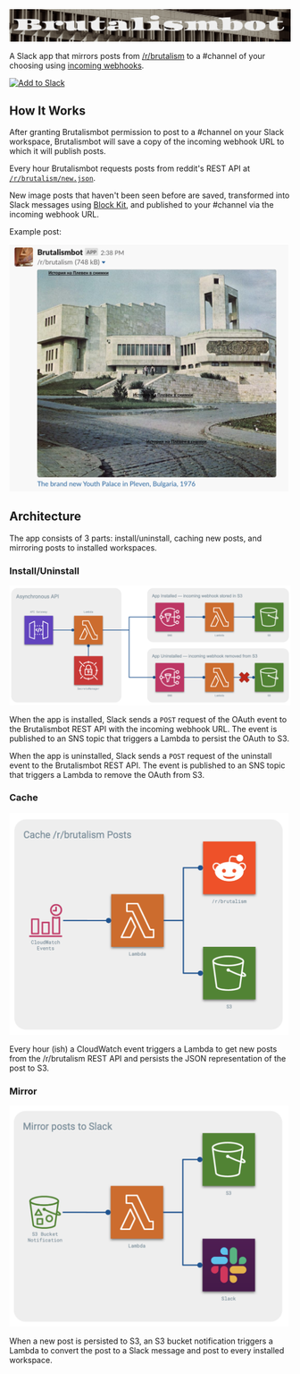 <img alt="brutalismbot" src="./docs/banner.png"/>

A Slack app that mirrors posts from
[/r/brutalism](https://www.reddit.com/r/brutalism/new)
to a #channel of your choosing using
[incoming webhooks](https://api.slack.com/incoming-webhooks).

<a href="https://www.brutalismbot.com/">
  <img alt="Add to Slack" height="40" width="139" src="https://platform.slack-edge.com/img/add_to_slack.png" srcset="https://platform.slack-edge.com/img/add_to_slack.png 1x, https://platform.slack-edge.com/img/add_to_slack@2x.png 2x" />
</a>

## How It Works

After granting Brutalismbot permission to post to a #channel on your Slack workspace, Brutalismbot will save a copy of the incoming webhook URL to which it will publish posts.

Every hour Brutalismbot requests posts from reddit's REST API at [`/r/brutalism/new.json`](https://reddit.com/r/brutalism/new).

New image posts that haven't been seen before are saved, transformed into Slack messages using [Block Kit](https://api.slack.com/block-kit), and published to your #channel via the incoming webhook URL.

Example post:

<img alt="post" src="./docs/post.png" width="500"/>

## Architecture

The app consists of 3 parts: install/uninstall, caching new posts, and mirroring posts to installed workspaces.

### Install/Uninstall

<img alt="install-uninstall" src="./docs/install-uninstall.png"/>

When the app is installed, Slack sends a `POST` request of the OAuth event to the Brutalismbot REST API with the incoming webhook URL. The event is published to an SNS topic that triggers a Lambda to persist the OAuth to S3.

When the app is uninstalled, Slack sends a `POST` request of the uninstall event to the Brutalismbot REST API. The event is published to an SNS topic that triggers a Lambda to remove the OAuth from S3.

### Cache

<img alt="cache" src="./docs/cache.png" width="500"/>

Every hour (ish) a CloudWatch event triggers a Lambda to get new posts from the /r/brutalism REST API and persists the JSON representation of the post to S3.

### Mirror

<img alt="mirror" src="./docs/mirror.png" width="500"/>

When a new post is persisted to S3, an S3 bucket notification triggers a Lambda to convert the post to a Slack message and post to every installed workspace.
